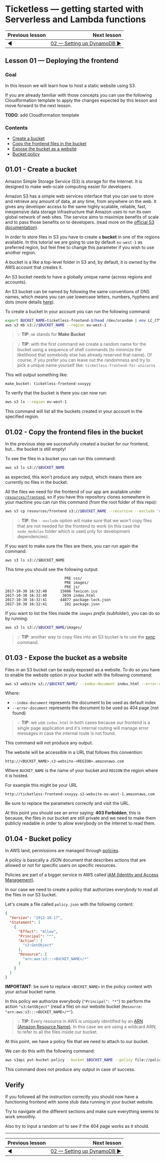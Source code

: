 # Ticketless — getting started with Serverless and Lambda functions

| Previous lesson  | Next lesson      |
| :--------------- | ---------------: |
| ◀︎               | [02 — Setting up DynamoDB ▶︎](../02-setting-up-dynamodb) |

## Lesson 01 — Deploying the frontend


### Goal

In this lesson we will learn how to host a static website using S3.

If you are already familiar with those concepts you can use the following Cloudformation template to apply the changes expected by this lesson and move forward to the next lesson.

**TODO**: add Cloudformation template


### Contents

- [Create a bucket](#0101---create-a-bucket)
- [Copy the frontend files in the bucket](#0102---copy-the-frontend-files-in-the-bucket)
- [Expose the bucket as a website](#0103---expose-the-bucket-as-a-website)
- [Bucket policy](#0104---bucket-policy)


## 01.01 - Create a bucket

Amazon Simple Storage Service (S3) is storage for the Internet. It is designed to make web-scale computing easier for developers.

Amazon S3 has a simple web services interface that you can use to store and retrieve any amount of data, at any time, from anywhere on the web. It gives any developer access to the same highly scalable, reliable, fast, inexpensive data storage infrastructure that Amazon uses to run its own global network of web sites. The service aims to maximize benefits of scale and to pass those benefits on to developers. (read more on the [official S3 documentation](http://docs.aws.amazon.com/AmazonS3/latest/dev/Welcome.html)).

In order to store files in S3 you have to create a **bucket** in one of the regions available. In this tutorial we are going to use by default `eu-west-1` as preferred region, but feel free to change this parameter if you wish to use another region.

A bucket is a like a top-level folder in S3 and, by default, it is owned by the AWS account that creates it.

An S3 bucket needs to have a globally unique name (across regions and accounts).

An S3 bucket can be named by following the same conventions of DNS names, which means you can use lowercase letters, numbers, hyphens and dots (more details [here](http://docs.aws.amazon.com/AmazonS3/latest/dev/BucketRestrictions.html)).

To create a bucket in your account you can run the following command:

```bash
export BUCKET_NAME=ticketless-frontend-$(head /dev/urandom | env LC_CTYPE=C tr -cd 'a-z0-9' | head -c 6)
aws s3 mb s3://$BUCKET_NAME --region eu-west-1
```

> 💡 **TIP**: `mb` stands for **Make Bucket**

> 💡 **TIP**: with the first command we create a random name for the bucket using a sequence of shell commands (to minimize the likelihood that somebody else has already reserved that name). Of course, if you prefer you can leave out the randomness and try to pick a unique name yourself like: `ticketless-frontend-for-unicorns`

This will output something like:

```
make_bucket: ticketless-frontend-xxxyyy
```

To verify that the bucket is there you can now run:

```bash
aws s3 ls --region eu-west-1
```

This command will list all the buckets created in your account in the specified region.


## 01.02 - Copy the frontend files in the bucket

In the previous step we successfully created a bucket for our frontend, but... the bucket is still empty!

To see the files in a bucket you can run this command:

```bash
aws s3 ls s3://$BUCKET_NAME
```

as expected, this won't produce any output, which means there are currently no files in the bucket.

All the files we need for the frontend of our app are available under [`resources/frontend`](../../resources/frontend), so if you have this repository clones somewhere in your machine you can run this command (from the root folder of this repo):

```bash
aws s3 cp resources/frontend s3://$BUCKET_NAME --recursive --exclude 'node_modules/*'
```

> 💡 **TIP**: the `--exclude` option will make sure that we won't copy files that are not needed for the frontend to work (in this case the `node_modules` folder which is used only for development dependencies).

If you want to make sure the files are there, you can run again the command:

```
aws s3 ls s3://$BUCKET_NAME
```

This time you should see the following output:

```
                           PRE css/
                           PRE images/
                           PRE js/
2017-10-30 16:32:40      15086 favicon.ico
2017-10-30 16:32:40       3039 index.html
2017-10-30 16:32:41      44877 package-lock.json
2017-10-30 16:32:41        282 package.json
```

If you want to list the files inside the `images` *prefix* (subfolder), you can do so by running:

```bash
aws s3 ls s3://$BUCKET_NAME/images/
```

> 💡 **TIP**: another way to copy files into an S3 bucket is to use the [sync](http://docs.aws.amazon.com/cli/latest/reference/s3/sync.html) command.


## 01.03 - Expose the bucket as a website

Files in an S3 bucket can be easily exposed as a website. To do so you have to enable the website option in your bucket with the following command:

```bash
aws s3 website s3://$BUCKET_NAME/ --index-document index.html --error-document index.html
```

Where:

- `--index-document` represents the document to be used as default index
- `--error-document` represents the document to be used as 404 page (not found)

> 💡 **TIP**: we use `index.html` in both cases because our frontend is a single page application and it's internal routing will manage error messages in case the internal route is not found.

This command will not produce any output.

The website will be accessible in a URL that follows this convention:

```
http://<BUCKET_NAME>.s3-website-<REGION>.amazonaws.com
```

Where `BUCKET_NAME` is the name of your bucket and `REGION` the region where it is hosted.

For example this might be your URL

```
http://ticketless-frontend-xxxyyy.s3-website-eu-west-1.amazonaws.com
```

Be sure to replace the parameters correctly and visit the URL.

At this point you should see an error saying: **403 Forbidden**, this is because, the files in our bucket are still private and we need to make them publicly readable in order to allow everybody on the internet to read them.


## 01.04 - Bucket policy

In AWS land, permissions are managed through [policies](http://docs.aws.amazon.com/IAM/latest/UserGuide/access_policies.html).

A policy is basically a JSON document that describes actions that are allowed or not for specific users on specific resources.

Policies are part of a bigger service in AWS called [IAM (Identity and Access Management)](https://aws.amazon.com/iam/).

In our case we need to create a policy that authorizes everybody to read all the files in our S3 bucket.

Let's create a file called `policy.json` with the following content:

```json
{
  "Version": "2012-10-17",
  "Statement": [
    {
      "Effect": "Allow",
      "Principal": "*",
      "Action": [
        "s3:GetObject"
      ],
      "Resource": [
        "arn:aws:s3:::<BUCKET_NAME>/*"
      ]
    }
  ]
}
```

**IMPORTANT**: be sure to replace `<BUCKET_NAME>` in the policy content with your actual bucket name.

In this policy we authorize everybody (`"Principal": "*"`) to perform the action `"s3:GetObject"` (read a file) on our website bucket (`Resource: "arn:aws:s3:::<BUCKET_NAME>/*"`).

> 💡 **TIP**: Every resource in AWS is uniquely identified by an [ARN (Amazon Resource Name)](http://docs.aws.amazon.com/general/latest/gr/aws-arns-and-namespaces.html). In this case we are using a wildcard ARN, to refer to all the files inside our bucket.

At this point, we have a policy file that we need to attach to our bucket.

We can do this with the following command:

```bash
aws s3api put-bucket-policy --bucket $BUCKET_NAME --policy file://policy.json
```

This command does not produce any output in case of success.


## Verify

If you followed all the instruction correctly you should now have a functioning frontend with some stub data running in your bucket website.

Try to navigate all the different sections and make sure everything seems to work smoothly.

Also try to input a random url to see if the 404 page works as it should.

---

| Previous lesson  | Next lesson      |
| :--------------- | ---------------: |
| ◀︎               | [02 — Setting up DynamoDB ▶︎](../02-setting-up-dynamodb) |
